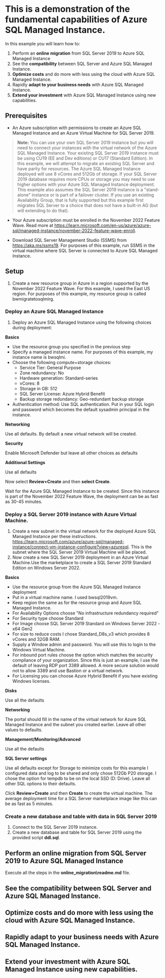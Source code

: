 # This is a demonstration of the fundamental capabilities of Azure SQL Managed Instance.

In this example you will learn how to:

1. Perform an **online migration** from SQL Server 2019 to Azure SQL Managed Instance
1. See the **compatibility** between SQL Server and Azure SQL Managed Instance.
1. **Optimize costs** and do more with less using the cloud with Azure SQL Managed Instance.
1. Rapidly **adapt to your business needs** with Azure SQL Managed Instance.
1. **Extend your investment** with Azure SQL Managed Instance using new capabilities.

## Prerequisites

- An Azure subscription with permissions to create an Azure SQL Managed Instance and an Azure Virtual Machine for SQL Server 2019.

> **Note:** You can use your own SQL Server 2019 instance but you will need to connect your instances with the virtual network of the Azure SQL Managed Instance. Your existing SQL Server 2019 instance must be using CU19 (EE and Dev editions) or CU17 (Standard Edition). In this example, we will attempt to migrate an existing SQL Server and have parity for resources. The Azure SQL Managed Instance deployed will use 8 vCores and 512Gb of storage. If your SQL Server 2019 database requires more CPUs or storage you may need to use higher options with your Azure SQL Managed Instance deployment. This example also assumes the SQL Server 2019 instance is a "stand-alone" instance or is part of a failover cluster. If you use an existing Availability Group, that is fully supported but this example first migrates SQL Server to a choice that does not have a built-in AG (but will extending to do that).

- Your Azure subscription must be enrolled in the November 2022 Feature Wave. Read more at <https://learn.microsoft.com/en-us/azure/azure-sql/managed-instance/november-2022-feature-wave-enroll>.

- Download SQL Server Management Studio (SSMS) from https://aka.ms/ssms19. For purposes of this example, run SSMS in the virtual machine where SQL Server is connected to Azure SQL Managed Instance.

## Setup

1. Create a new resource group in Azure in a region supported by the November 2022 Feature Wave. For this example, I used the East US region. For purposes of this example, my resource group is called bwmigratetosqlmirg.

### Deploy an Azure SQL Managed Instance

1.  Deploy an Azure SQL Managed Instance using the following choices during deployment:

**Basics**

- Use the resource group you specified in the previous step
- Specify a managed instance name. For purposes of this example, my instance name is bwsqlmi.
- Choose the following compute+storage choices:
    - Service Tier: General Purpose
    - Zone redundancy: No
    - Hardware generation: Standard-series
    - vCores: 8
    - Storage in GB: 512
    - SQL Server License: Azure Hybrid Benefit
    - Backup storage redundancy: Geo-redundant backup storage
- Authentication method: Use SQL authentication. Put in your SQL login and password which becomes the default sysadmin principal in the instance.

**Networking**

Use all defaults. By default a new virtual network will be created.

**Security**

Enable Microsoft Defender but leave all other choices as defaults

**Additional Settings**

Use all defaults

Now select **Review+Create** and then **select Create**.

Wait for the Azure SQL Managed Instance to be created. Since this instance is part of the November 2022 Feature Wave, the deployment can be as fast as 30-45 minutes.

### Deploy a SQL Server 2019 instance with Azure Virtual Machine.

1. Create a new subnet in the virtual network for the deployed Azure SQL Managed Instance per these instructions. <https://learn.microsoft.com/azure/azure-sql/managed-instance/connect-vm-instance-configure?view=azuresql>. This is the subnet where the SQL Server 2019 Virtual Machine will be placed.
1. Now create a new SQL Server 2019 deployment in an Azure Virtual Machine.Use the marketplace to create a SQL Server 2019 Standard Edition on Windows Server 2022.

**Basics**

- Use the resource group from the Azure SQL Managed Instance deployment
- Put in a virtual machine name. I used bwsql2019vm.
- Keep region the same as for the resource group and Azure SQL Managed Instance.
- For Availability Options choose "No infrastructure redundancy required"
- For Security type choose Standard
- For Image choose SQL Server 2019 Standard on Windows Server 2022 - x64 Gen2
- For size to reduce costs I chose Standard_D8s_v3 which provides 8 vCores and 32GB RAM.
- Supply a Window admin and password. You will use this to login to the Windows Virtual Machine.
- For inbound port rules choose the option which matches the security compliance of your organization. Since this is just an example, I use the default of leaving RDP port 3389 allowed. A more secure solution would not to allow 3389 and use Bastion or a virtual network.
- For Licensing you can choose Azure Hybrid Benefit if you have existing Windows licenses.

**Disks**

Use all the defaults

**Networking**

The portal should fill in the name of the virtual network for Azure SQL Managed Instance and the subnet you created earlier. Leave all other values to defaults.

**Management/Monitoring/Advanced**

Use all the defaults

**SQL Server settings**

Use all defaults except for Storage to minimize costs for this example I configured data and log to be shared and only chose 512Gb P20 storage. I chose the option for tempdb to be on the local SSD (D: Drive). Leave all other SQL options to their defaults.

Click **Review+Create** and then **Create** to create the virtual machine. The average deployment time for a SQL Server marketplace image like this can be as fast as 5 minutes.

### Create a new database and table with data in SQL Server 2019

1. Connect to the SQL Server 2019 instance.
1. Create a new database and table for SQL Server 2019 using the provided script **ddl.sql**.

## Perform an online migration from SQL Server 2019 to Azure SQL Managed Instance

Execute all the steps in the **online_migration\readme.md** file.

## See the compatibility between SQL Server and Azure SQL Managed Instance.


## Optimize costs and do more with less using the cloud with Azure SQL Managed Instance.


## Rapidly adapt to your business needs with Azure SQL Managed Instance.


## Extend your investment with Azure SQL Managed Instance using new capabilities.